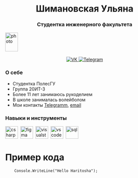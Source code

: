 <div id="header" align="center">
	<h1>Шимановская Ульяна</h1>
	<h3>Студентка инженерного факультета</h3>
</div>
	
<img src="https://sun9-west.userapi.com/sun9-54/s/v1/ig2/g1eY13JTE5sxw0RdWJzRRASlMvnthT_abz4jMsbZRxetoluYa6SkPcyEpUQBMTcKGYrjautSpHBQ-1ArQi_WHXuH.jpg?size=652x1343&quality=95&type=album" title="photo" width="40" height="60"/>&nbsp;

<div id="socials" align="center">
	<a href="https://vk.com/ulyana0306">
		<img src="https://img.shields.io/badge/VK-blue?style=for-the-badge&logo=VK&logoColor=white" alt="VK"/>
	</a>
	<a href="https://t.me/uliiiianaaa">
		<img src="https://img.shields.io/badge/Telegram-blue?style=for-the-badge&logo=telegram&logoColor=white" alt="Telegram"/>
	</a>
</div>	
	
### О себе
-  Студентка ПолесГУ
-  Группа 20ИТ-3
-  Более 11 лет занимаюсь рукоделием
-  В школе занималась волейболом
-  Мои контакты [Telegramm](https://t.me/uliiiianaaa), [email](shimanovskaya.03@mail.ru)	
### Навыки и инструменты
<img src="https://cdn.jsdelivr.net/gh/devicons/devicon/icons/csharp/csharp-original.svg" title="csharp" width="40" height="40"/>&nbsp;
<img src="https://cdn.jsdelivr.net/gh/devicons/devicon/icons/figma/figma-original.svg" title="figma" width="40" height="40"/>&nbsp;
<img src="https://cdn.jsdelivr.net/gh/devicons/devicon/icons/visualstudio/visualstudio-plain.svg" title="visualstudio" width="40" height="40"/>&nbsp;
<img src="https://cdn.jsdelivr.net/gh/devicons/devicon/icons/vscode/vscode-original.svg" title="vscode" width="40" height="40"/>&nbsp;
<img src="https://cdn.jsdelivr.net/gh/devicons/devicon/icons/postgresql/postgresql-original.svg" title="sql" width="40" height="40"/>&nbsp;

	
# Пример кода
```
    Console.WriteLine("Hello Haritosha");
```

